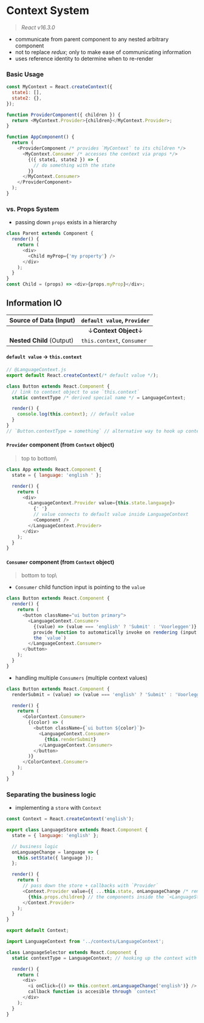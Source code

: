 # Context System

> _React v16.3.0_

- communicate from parent component to any nested arbitrary component
- not to replace _redux_; only to make ease of communicating information
- uses reference identity to determine when to re-render

### Basic Usage

```js
const MyContext = React.createContext({
  state1: [],
  state2: {},
});

function ProviderComponent({ children }) {
  return <MyContext.Provider>{children}</MyContext.Provider>;
}

function AppComponent() {
  return (
    <ProviderComponent /* provides `MyContext` to its children */>
      <MyContext.Consumer /* accesses the context via props */>
        {({ state1, state2 }) => {
          // do something with the state
        }}
      </MyContext.Consumer>
    </ProviderComponent>
  );
}
```

### vs. Props System

- passing down `props` exists in a hierarchy

```javascript
class Parent extends Component {
  render() {
    return (
      <div>
        <Child myProp={'my property'} />
      </div>
    );
  }
}
const Child = (props) => <div>{props.myProp}</div>;
```

## Information IO

| **Source of Data** (Input) | `default value`, `Provider`                     |
| -------------------------- | ----------------------------------------------- |
|                            | <center>&darr;**Context Object**&darr;</center> |
| **Nested Child** (Output)  | `this.context`, `Consumer`                      |

#### `default value` &rarr; `this.context`

```javascript
// @LanguageContext.js
export default React.createContext(/* default value */);
```

```javascript
class Button extends React.Component {
  // link to context object to use `this.context`
  static contextType /* derived special name */ = LanguageContext;

  render() {
    console.log(this.context); // default value
  }
}
// `Button.contextType = something` // alternative way to hook up contextType
```

#### `Provider` component (from `Context` object)

> top to bottom\

```javascript
class App extends React.Component {
  state = { language: 'english ' };

  render() {
    return (
      <div>
        <LanguageContext.Provider value={this.state.language}>
          {' '}
          // value connects to default value inside LanguageContext
          <Component />
        </LanguageContext.Provider>
      </div>
    );
  }
}
```

#### `Consumer` component (from `Context` object)

> bottom to top\

- `Consumer` child function input is pointing to the `value`

```javascript
class Button extends React.Component {
  render() {
    return (
      <button className="ui button primary">
        <LanguageContext.Consumer>
          {(value) => (value === 'english' ? 'Submit' : 'Voorleggen')} //
          provide function to automatically invoke on rendering (input pointing
          the `value`)
        </LanguageContext.Consumer>
      </button>
    );
  }
}
```

- handling multiple `Consumers` (multiple context values)

```javascript
class Button extends React.Component {
  renderSubmit = (value) => (value === 'english' ? 'Submit' : 'Voorleggen');

  render() {
    return (
      <ColorContext.Consumer>
        {(color) => (
          <button className={`ui button ${color}`}>
            <LanguageContext.Consumer>
              {this.renderSubmit}
            </LanguageContext.Consumer>
          </button>
        )}
      </ColorContext.Consumer>
    );
  }
}
```

### Separating the business logic

- implementing a `store` with `Context`

```javascript
const Context = React.createContext('english');

export class LanguageStore extends React.Component {
  state = { language: 'english' };

  // business logic
  onLanguageChange = language => {
    this.setState({ language });
  };

  render() {
    return (
      // pass down the store + callbacks with `Provider`
      <Context.Provider value={{ ...this.state, onLanguageChange /* remember to create a new object */ }}>
        {this.props.children} // the components inside the `<LanguageStore>` will be shown here
      </Context.Provider>
    );
  }
}

export default Context;
```

```javascript
import LanguageContext from '../contexts/LanguageContext';

class LanguageSelector extends React.Component {
  static contextType = LanguageContext; // hooking up the context with `value`

  render() {
    return (
      <div>
        <i onClick={() => this.context.onLanguageChange('english')} /> // the
        callback function is accesible through `context`
      </div>
    );
  }
}
```
